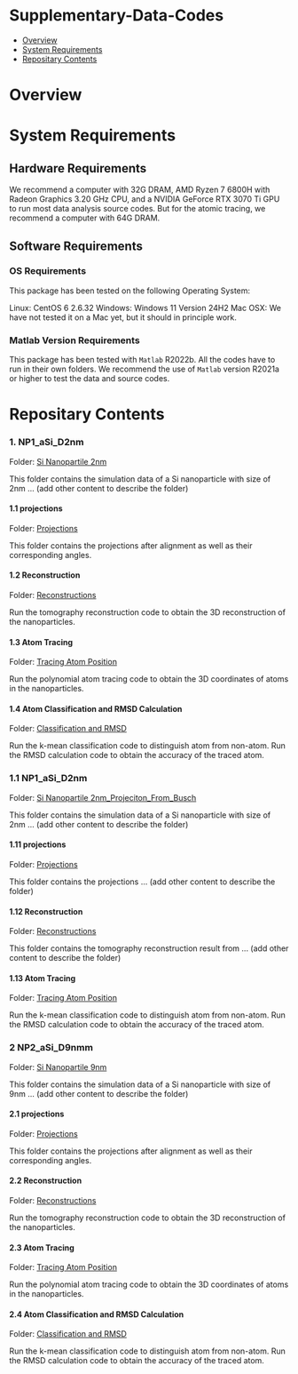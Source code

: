 # Supplementary-Data-Codes


- [Overview](#overview)
- [System Requirements](#system-requirements)
- [Repositary Contents](#repositary-contents)

# Overview

# System Requirements

## Hardware Requirements

We recommend a computer with 32G DRAM, AMD Ryzen 7 6800H with Radeon Graphics 3.20 GHz CPU, and a NVIDIA GeForce RTX 3070 Ti GPU to run most data analysis source codes. But for the atomic tracing, we recommend a computer with 64G DRAM.

## Software Requirements

### OS Requirements

This package has been tested on the following Operating System:

Linux: CentOS 6 2.6.32
Windows: Windows 11 Version 24H2 
Mac OSX: We have not tested it on a Mac yet, but it should in principle work.   

### Matlab Version Requirements

This package has been tested with `Matlab` R2022b. All the codes have to run in their own folders. We recommend the use of `Matlab` version R2021a or higher to test the data and source codes.

# Repositary Contents


### 1. NP1_aSi_D2nm

Folder: [Si Nanopartile 2nm](./NP1_aSi_D2nm)

This folder contains the simulation data of a Si nanoparticle with size of 2nm ... (add other content to describe the folder)

#### 1.1 projections

Folder: [Projections](./NP1_aSi_D2nm/1.1_projections)

This folder contains the projections after alignment as well as their corresponding angles.

#### 1.2 Reconstruction

Folder: [Reconstructions](./NP1_aSi_D2nm/1.2_reconstructions)

Run the tomography reconstruction code to obtain the 3D reconstruction of the nanoparticles.

#### 1.3 Atom Tracing

Folder: [Tracing Atom Position](./NP1_aSi_D2nm/1.3_tracing)

Run the polynomial atom tracing code to obtain the 3D coordinates of atoms in the nanoparticles.

#### 1.4 Atom Classification and RMSD Calculation 

Folder: [Classification and RMSD](./NP1_aSi_D2nm/1.4_classification_CalRMSD)

Run the k-mean classification code to distinguish atom from non-atom. Run the RMSD calculation code to obtain the accuracy of the traced atom.


### 1.1 NP1_aSi_D2nm

Folder: [Si Nanopartile 2nm_Projeciton_From_Busch](./NP1_aSi_D2nm_Projeciton_From_Busch)

This folder contains the simulation data of a Si nanoparticle with size of 2nm ... (add other content to describe the folder)

#### 1.11 projections

Folder: [Projections](./NP1_aSi_D2nm_Projeciton_From_Busch/1.11_projections)

This folder contains the projections ... (add other content to describe the folder)

#### 1.12 Reconstruction

Folder: [Reconstructions](./NP1_aSi_D2nm_Projeciton_From_Busch/1.12_reconstructions)

This folder contains the tomography reconstruction result from ... (add other content to describe the folder)

#### 1.13 Atom Tracing

Folder: [Tracing Atom Position](./NP1_aSi_D2nm_Projeciton_From_Busch/1.13_tracing_classification)

Run the k-mean classification code to distinguish atom from non-atom. Run the RMSD calculation code to obtain the accuracy of the traced atom.



### 2 NP2_aSi_D9nmm

Folder: [Si Nanopartile 9nm](./NP2_aSi_D9nm)

This folder contains the simulation data of a Si nanoparticle with size of 9nm ... (add other content to describe the folder)

#### 2.1 projections

Folder: [Projections](./NP2_aSi_D9nm/2.1_projections)

This folder contains the projections after alignment as well as their corresponding angles.

#### 2.2 Reconstruction

Folder: [Reconstructions](./NP2_aSi_D9nm/2.2_reconstructions)

Run the tomography reconstruction code to obtain the 3D reconstruction of the nanoparticles.

#### 2.3 Atom Tracing

Folder: [Tracing Atom Position](./NP2_aSi_D9nm/2.3_tracing)

Run the polynomial atom tracing code to obtain the 3D coordinates of atoms in the nanoparticles.

#### 2.4 Atom Classification and RMSD Calculation 

Folder: [Classification and RMSD](./NP2_aSi_D9nm/2.4_classification_CalRMSD)

Run the k-mean classification code to distinguish atom from non-atom. Run the RMSD calculation code to obtain the accuracy of the traced atom.




















